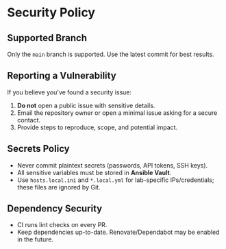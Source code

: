 # Security Policy

## Supported Branch
Only the `main` branch is supported. Use the latest commit for best results.

## Reporting a Vulnerability
If you believe you've found a security issue:
1. **Do not** open a public issue with sensitive details.
2. Email the repository owner or open a minimal issue asking for a secure contact.
3. Provide steps to reproduce, scope, and potential impact.

## Secrets Policy
- Never commit plaintext secrets (passwords, API tokens, SSH keys).
- All sensitive variables must be stored in **Ansible Vault**.
- Use `hosts.local.ini` and `*.local.yml` for lab-specific IPs/credentials; these files are ignored by Git.

## Dependency Security
- CI runs lint checks on every PR.
- Keep dependencies up-to-date. Renovate/Dependabot may be enabled in the future.
